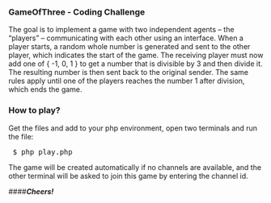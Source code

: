 ### GameOfThree - Coding Challenge
The goal is to implement a game with two independent agents – the “players” – communicating with each other using an interface. When a player starts, a random whole number is generated and sent to the other player, which indicates the start of the game. The receiving player must now add one of { -1, 0, 1 } to get a number that is divisible by 3 and then divide it. The resulting number is then sent back to the original sender. The same rules apply until one of the players reaches the number 1 after division, which ends the game.

### How to play?
Get the files and add to your php environment, open two terminals and run the file: <pre> $ php play.php </pre>

The game will be created automatically if no channels are available, and the other terminal will be asked to join this game by entering the channel id.

####<i><b>Cheers!</b></i>


